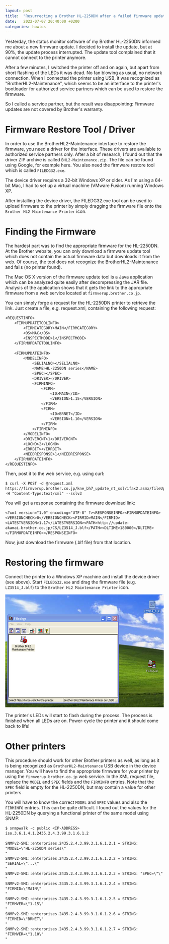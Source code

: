 ```yaml
---
layout: post
title:  "Resurrecting a Brother HL-2250DN after a failed firmware update"
date:   2022-07-07 20:40:00 +0200
categories: howtos
---
```


Yesterday, the status monitor software of my Brother HL-2250DN informed me about a new firmware update. I decided to install the update, but at 90%, the update process interrupted. The update tool complained that it cannot connect to the printer anymore.

After a few minutes, I switched the printer off and on again, but apart from short flashing of the LEDs it was dead. No fan blowing as usual, no network connection. When I connected the printer using USB, it was recognized as "BrotherHL2-Maintenance", which seems to be an interface to the printer's bootloader for authorized service partners which can be used to restore the firmware.

So I called a service partner, but the result was disappointing: Firmware updates are not covered by Brother's warranty.

# Firmware Restore Tool / Driver
In order to use the BrotherHL2-Maintenance interface to restore the firmware, you need a driver for the interface. These drivers are available to authorized service partners only. After a bit of research, I found out that the driver ZIP archive is called `BHL2-Maintenance.zip`. The file can be found using Google, for example here. You also need the firmware restore tool which is called `FILEDG32.exe`.

The device driver requires a 32-bit Windows XP or older. As I'm using a 64-bit Mac, I had to set up a virtual machine (VMware Fusion) running Windows XP.

After installing the device driver, the FILEDG32.exe tool can be used to upload firmware to the printer by simply dragging the firmware file onto the `Brother HL2 Maintenance Printer` icon.

# Finding the Firmware
The hardest part was to find the appropriate firmware for the HL-2250DN. At the Brother website, you can only download a firmware update tool which does not contain the actual firmware data but downloads it from the web. Of course, the tool does not recognize the BrotherHL2-Maintenance and fails (no printer found).

The Mac OS X version of the firmware update tool is a Java application which can be analyzed quite easily after decompressing the JAR file. Analysis of the application shows that it gets the link to the appropriate firmware from a web service located at `firmverup.brother.co.jp`.

You can simply forge a request for the HL-2250DN printer to retrieve the link. Just create a file, e.g. request.xml, containing the following request:

    <REQUESTINFO>
        <FIRMUPDATETOOLINFO>
            <FIRMCATEGORY>MAIN</FIRMCATEGORY>
            <OS>MAC</OS>
            <INSPECTMODE>1</INSPECTMODE>
        </FIRMUPDATETOOLINFO>

        <FIRMUPDATEINFO>
            <MODELINFO>
                <SELIALNO></SELIALNO>
                <NAME>HL-2250DN series</NAME>
                <SPEC></SPEC>
                <DRIVER></DRIVER>
                <FIRMINFO>
                    <FIRM>
                        <ID>MAIN</ID>
                        <VERSION>1.15</VERSION>
                    </FIRM>
                    <FIRM>
                        <ID>BRNET</ID>
                        <VERSION>1.10</VERSION>
                    </FIRM>
                </FIRMINFO>
            </MODELINFO>
            <DRIVERCNT>1</DRIVERCNT>
            <LOGNO>2</LOGNO>
            <ERRBIT></ERRBIT>
            <NEEDRESPONSE>1</NEEDRESPONSE>
        </FIRMUPDATEINFO>
    </REQUESTINFO>

Then, post it to the web service, e.g. using curl:

    $ curl -X POST -d @request.xml https://firmverup.brother.co.jp/kne_bh7_update_nt_ssl/ifax2.asmx/fileUpdate -H "Content-Type:text/xml" --sslv3

You will get a response containing the firmware download link:

    <?xml version="1.0" encoding="UTF-8" ?><RESPONSEINFO><FIRMUPDATEINFO><VERSIONCHECK>0</VERSIONCHECK><FIRMID>MAIN</FIRMID><LATESTVERSION>1.17</LATESTVERSION><PATH>http://update-akamai.brother.co.jp/CS/LZ3514_J.blf</PATH><DLTIME>180000</DLTIME></FIRMUPDATEINFO></RESPONSEINFO>

Now, just download the firmware (.blf file) from that location.

# Restoring the firmware

Connect the printer to a Windows XP machine and install the device driver (see above). Start `FILEDG32.exe` and drag the firmware file (e.g. `LZ3514_J.blf`) to the `Brother HL2 Maintenance Printer` icon.

![filedg32.exe utility used to flash Brother printer firmware](/assets/2022/07/filedg32.png)

The printer's LEDs will start to flash during the process. The process is finished when all LEDs are on. Power-cycle the printer and it should come back to life!

# Other printers

This procedure should work for other Brother printers as well, as long as it is being recognized as `BrotherHL2-Maintenance` USB device in the device manager. You will have to find the appropriate firmware for your printer by using the `firmverup.brother.co.jp` web service. In the XML request file, replace the `MODEL` and `SPEC` fields and the `FIRMINFO` entries. Note that the `SPEC` field is empty for the HL-2250DN, but may contain a value for other printers.

You will have to know the correct `MODEL` and `SPEC` values and also the `FIRMINFO` entries. This can be quite difficult. I found out the values for the HL-2250DN by querying a functional printer of the same model using SNMP:

    $ snmpwalk -c public <IP-ADDRESS> iso.3.6.1.4.1.2435.2.4.3.99.3.1.6.1.2 

    SNMPv2-SMI::enterprises.2435.2.4.3.99.3.1.6.1.2.1 = STRING: "MODEL=\"HL-2250DN series\"
    "
    SNMPv2-SMI::enterprises.2435.2.4.3.99.3.1.6.1.2.2 = STRING: "SERIAL=\"...\"
    "
    SNMPv2-SMI::enterprises.2435.2.4.3.99.3.1.6.1.2.3 = STRING: "SPEC=\"\"
    "
    SNMPv2-SMI::enterprises.2435.2.4.3.99.3.1.6.1.2.4 = STRING: "FIRMID=\"MAIN\"
    "
    SNMPv2-SMI::enterprises.2435.2.4.3.99.3.1.6.1.2.5 = STRING: "FIRMVER=\"1.15\"
    "
    SNMPv2-SMI::enterprises.2435.2.4.3.99.3.1.6.1.2.6 = STRING: "FIRMID=\"BRNET\"
    "
    SNMPv2-SMI::enterprises.2435.2.4.3.99.3.1.6.1.2.7 = STRING: "FIRMVER=\"1.10\"
    "
